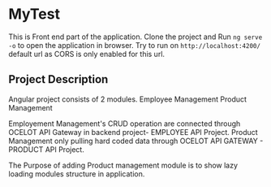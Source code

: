 # MyTest

This is Front end part of the application.
Clone the project and Run    `ng serve -o` to open the application in browser.
Try to run on `http://localhost:4200/` default url  as CORS is only enabled for this url.

## Project Description
Angular project consists of 2 modules.
Employee Management
Product Management


Employement Management's CRUD operation are connected through OCELOT API Gateway in backend project- EMPLOYEE API Project.
Product Management only pulling hard coded data through OCELOT API GATEWAY - PRODUCT API Project.


The Purpose of adding Product management module is to show lazy loading modules structure in application.

